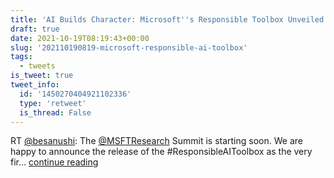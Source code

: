 ```yaml
---
title: 'AI Builds Character: Microsoft''s Responsible Toolbox Unveiled'
draft: true
date: 2021-10-19T08:19:43+00:00
slug: '202110190819-microsoft-responsible-ai-toolbox'
tags:
  - tweets
is_tweet: true
tweet_info:
  id: '1450270404921102336'
  type: 'retweet'
  is_thread: False
---
```




RT [@besanushi](https://x.com/besanushi): The [@MSFTResearch](https://x.com/MSFTResearch) Summit is starting soon. We are happy to announce the release of the #ResponsibleAIToolbox as the very fir… [continue reading](https://x.com/sytelus/status/1450270404921102336)
